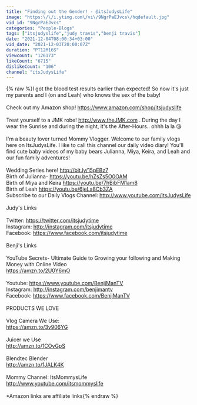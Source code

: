 ```yaml
---
title: "Finding out the Gender! - @itsJudysLife"
image: "https:\/\/i.ytimg.com\/vi\/9NgrPaEJvcs\/hqdefault.jpg"
vid_id: "9NgrPaEJvcs"
categories: "People-Blogs"
tags: ["itsjudyslife","judy travis","benji travis"]
date: "2021-12-04T08:00:34+03:00"
vid_date: "2021-12-03T20:00:07Z"
duration: "PT12M16S"
viewcount: "126173"
likeCount: "6715"
dislikeCount: "106"
channel: "itsJudysLife"
---
```

{% raw %}I got the blood test results earlier than expected! So now it's just my parents and I (on and Leah) who knows the sex of the baby!<br /><br />Check out my Amazon shop! <a rel="nofollow" target="blank" href="https://www.amazon.com/shop/itsjudyslife">https://www.amazon.com/shop/itsjudyslife</a><br /><br />Treat yourself to a JMK robe! <a rel="nofollow" target="blank" href="http://www.theJMK.com">http://www.theJMK.com</a> . During the day I wear the Sunrise and during the night, it's the After-Hours.. ohhh la la 😘<br /><br />I'm a beauty lover turned Mommy Vlogger. Welcome to our family vlogs here on ItsJudysLife. I like to call this channel our daily video diary! You'll find cute baby videos of my baby bears Julianna, Miya, Keira, and Leah and our fun family adventures!<br /><br />Wedding Series here! <a rel="nofollow" target="blank" href="http://bit.ly/15pEBz7">http://bit.ly/15pEBz7</a><br />Birth of Julianna- <a rel="nofollow" target="blank" href="https://youtu.be/hZsZs5O0OAM">https://youtu.be/hZsZs5O0OAM</a><br />Birth of Miya and Keira  <a rel="nofollow" target="blank" href="https://youtu.be/7hBibFM1am8">https://youtu.be/7hBibFM1am8</a><br />Birth of Leah <a rel="nofollow" target="blank" href="https://youtu.be/6jeLa8Cb3ZA">https://youtu.be/6jeLa8Cb3ZA</a><br />Subscribe to our Daily Vlogs Channel: <a rel="nofollow" target="blank" href="http://www.youtube.com/itsJudysLife">http://www.youtube.com/itsJudysLife</a><br /><br />Judy's Links<br /><br />Twitter: <a rel="nofollow" target="blank" href="https://twitter.com/itsjudytime">https://twitter.com/itsjudytime</a><br />Instagram: <a rel="nofollow" target="blank" href="http://instagram.com/itsjudytime">http://instagram.com/itsjudytime</a><br />Facebook: <a rel="nofollow" target="blank" href="https://www.facebook.com/itsjudytime">https://www.facebook.com/itsjudytime</a><br /><br />Benji's Links<br /><br />YouTube Secrets- Ultimate Guide to Growing your following and Making Money with Online Video<br /><a rel="nofollow" target="blank" href="https://amzn.to/2U0Y6mO">https://amzn.to/2U0Y6mO</a><br /><br />Youtube: <a rel="nofollow" target="blank" href="https://www.youtube.com/BenjiManTV">https://www.youtube.com/BenjiManTV</a><br />Instagram: <a rel="nofollow" target="blank" href="http://instagram.com/benjimantv">http://instagram.com/benjimantv</a><br />Facebook: <a rel="nofollow" target="blank" href="https://www.facebook.com/BenjiManTV">https://www.facebook.com/BenjiManTV</a><br /><br />PRODUCTS WE LOVE<br /><br />Vlog Camera We Use:<br /><a rel="nofollow" target="blank" href="https://amzn.to/3v906YG">https://amzn.to/3v906YG</a><br /><br />Juicer we Use<br /><a rel="nofollow" target="blank" href="http://amzn.to/1COyGpS">http://amzn.to/1COyGpS</a><br /><br />Blendtec Blender<br /><a rel="nofollow" target="blank" href="http://amzn.to/1JALK4K">http://amzn.to/1JALK4K</a><br /><br />Mommy Channel: ItsMommysLife<br /><a rel="nofollow" target="blank" href="http://www.youtube.com/itsmommyslife">http://www.youtube.com/itsmommyslife</a><br /><br />*Amazon links are affiliate links{% endraw %}
